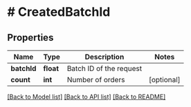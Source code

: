 # # CreatedBatchId

## Properties

Name | Type | Description | Notes
------------ | ------------- | ------------- | -------------
**batchId** | **float** | Batch ID of the request |
**count** | **int** | Number of orders | [optional]

[[Back to Model list]](../../README.md#models) [[Back to API list]](../../README.md#endpoints) [[Back to README]](../../README.md)
